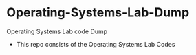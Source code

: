 # Operating-Systems-Lab-Dump
Operating Systems Lab code Dump
- This repo consists of the Operating Systems Lab Codes
